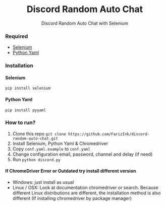 <h1 align=center>Discord Random Auto Chat</h1>
<p align=center>
Discord Random Auto Chat with Selenium
</p>

### Required

- [Selenium](#selenium)
- [Python Yaml](#python-yaml)

### Installation

#### Selenium

`pip install selenium`

#### Python Yaml

`pip install pyyaml`

### How to run?

1. Clone this repo `git clone https://github.com/FarizInk/discord-random-auto-chat.git`
2. Install Selenium, Python Yaml & Chromedriver
3. Copy `conf.yaml.example` to `conf.yaml`
4. Change configuration email, password, channel and delay (if need)
5. Run `python discord.py`


#### If ChromeDriver Error or Outdated try install different version

- Windows: just install as usual
- Linux / OSX: Look at documentation chromedriver or search. Because different Linux distributions are different, the installation method is also different (If installing chromedriver by package manager)